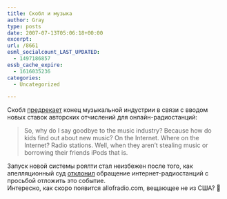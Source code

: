 ```yaml
---
title: Скобл и музыка
author: Gray
type: posts
date: 2007-07-13T05:06:18+00:00
excerpt:
url: /8661
esml_socialcount_LAST_UPDATED:
  - 1497186857
essb_cache_expire:
  - 1616035236
categories:
  - Uncategorized

---
```








Скобл <a href="http://scobleizer.com/2007/07/12/goodbye-to-the-music-industry/" target="_blank">предрекает</a> конец музыкальной индустрии в связи с вводом новых ставок авторских отчислений для онлайн-радиостанций:

> So, why do I say goodbye to the music industry? Because how do kids find out about new music? On the Internet. Where on the Internet? Radio stations. Well, when they aren’t stealing music or borrowing their friends iPods that is.

Запуск новой системы роялти стал неизбежен после того, как апелляционный суд <a href="http://arstechnica.com/news.ars/post/20070712-court-declines-to-postpone-internet-radio-royalty-hike.html" target="_blank">отклонил</a> обращение интернет-радиостанций с просьбой отложить это событие.  
Интересно, как скоро появится allofradio.com, вещающее не из США? 🙂